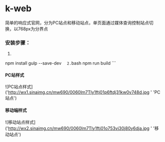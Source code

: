 # k-web
简单的响应式官网，分为PC站点和移动站点，单页面通过媒体查询控制站点切换，以768px为分界点
### 安装步骤：
1. ```bash
npm install gulp --save-dev ```  
2. ```bash 
npm run build ```
#### PC站样式
![PC站点样式]('http://wx1.sinaimg.cn/mw690/0060lm7Tly1ftj01p6ftdj31kw0v748d.jpg
' 'PC站点')
#### 移动端样式
![移动站点样式]('http://wx2.sinaimg.cn/mw690/0060lm7Tly1ftj01o753vj30j80y6dja.jpg
' '移动站点')
